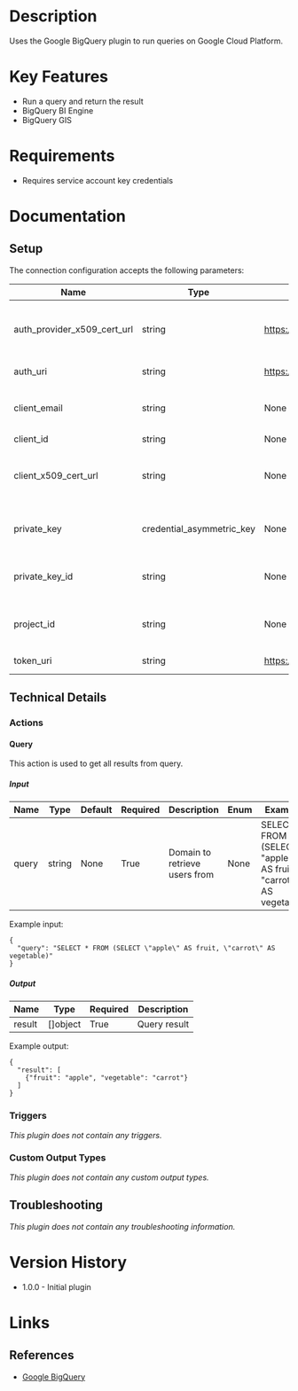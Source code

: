 # Description

Uses the Google BigQuery plugin to run queries on Google Cloud Platform.

# Key Features

* Run a query and return the result
* BigQuery BI Engine
* BigQuery GIS

# Requirements

* Requires service account key credentials

# Documentation

## Setup

The connection configuration accepts the following parameters:

|Name|Type|Default|Required|Description|Enum|Example|
|----|----|-------|--------|-----------|----|-------|
|auth_provider_x509_cert_url|string|https://www.googleapis.com/oauth2/v1/certs|False|OAUTH2 Auth Provider x509 Cert URL|None|https://www.googleapis.com/oauth2/v1/certs|
|auth_uri|string|https://accounts.google.com/o/oauth2/auth|True|OAUTH2 Auth URI|None|https://accounts.google.com/o/oauth2/auth|
|client_email|string|None|True|Client email from service credentials|None|user@example.com|
|client_id|string|None|True|Client ID|None|111111111111111111111|
|client_x509_cert_url|string|None|True|Client certificate URL from service credentials|None|https://www.googleapis.com/robot/v1/metadata/x509/user%40example.com|
|private_key|credential_asymmetric_key|None|True|Private Key from service credentials|None|{"privateKey": "-----BEGIN PRIVATE KEY-----\nMIIEvQIBEFENByuihkiY9w0BAQAZAAAAAAbb3AbHDbS09uUlXOLPH\n+AAAAAAA1bbAAAAAbAbb11=\n-----END PRIVATE KEY-----\n}|
|private_key_id|string|None|True|Private Key ID from service credentials|None|18181818e18181c181d1e18cee1b8e18c1818d1a|
|project_id|string|None|True|Project ID from service credentials|None|spherical-voice-171717|
|token_uri|string|https://oauth2.googleapis.com/token|False|OAUTH2 Token URI|None|https://oauth2.googleapis.com/token|

## Technical Details

### Actions

#### Query

This action is used to get all results from query.

##### Input

|Name|Type|Default|Required|Description|Enum|Example|
|----|----|-------|--------|-----------|----|-------|
|query|string|None|True|Domain to retrieve users from|None|SELECT * FROM (SELECT "apple" AS fruit, "carrot" AS vegetable)|

Example input:

```
{
  "query": "SELECT * FROM (SELECT \"apple\" AS fruit, \"carrot\" AS vegetable)"
}
```

##### Output

|Name|Type|Required|Description|
|----|----|--------|-----------|
|result|[]object|True|Query result|

Example output:

```
{
  "result": [
    {"fruit": "apple", "vegetable": "carrot"}
  ]
}

```

### Triggers

_This plugin does not contain any triggers._

### Custom Output Types

_This plugin does not contain any custom output types._
## Troubleshooting

_This plugin does not contain any troubleshooting information._

# Version History

* 1.0.0 - Initial plugin

# Links

## References

* [Google BigQuery](https://cloud.google.com/bigquery)
